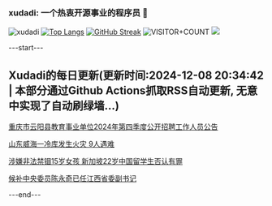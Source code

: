 ### xudadi: 一个热衷开源事业的程序员 👋

![xudadi](https://github-readme-stats-git-masterorgs-github-readme-stats-team.vercel.app/api?username=xudadi)
[![Top Langs](https://github-readme-stats.vercel.app/api/top-langs/?username=xudadi)](https://github.com/anuraghazra/github-readme-stats)
[![GitHub Streak](https://streak-stats.demolab.com?user=xudadi&locale=zh_Hans)](https://git.io/streak-stats)
![VISITOR+COUNT](https://komarev.com/ghpvc/?username=xudadi&label=VISITOR+COUNT)
![](https://raw.githubusercontent.com/xudadi/xudadi/main/assets/github-contribution-grid-snake.svg)


---start---

## Xudadi的每日更新(更新时间:2024-12-08 20:34:42 | 本部分通过Github Actions抓取RSS自动更新, 无意中实现了自动刷绿墙...)

[重庆市云阳县教育事业单位2024年第四季度公开招聘工作人员公告](https://www.gongkaoleida.com/article/2221666)

[山东威海一冷库发生火灾 9人遇难](https://m.163.com/news/article/JISHH60V000189PS.html)

[涉嫌非法禁锢15岁女孩 新加坡22岁中国留学生否认有罪](https://m.163.com/news/article/JIQN0TNG0530JPVV.html)

[候补中央委员陈永奇已任江西省委副书记](https://m.163.com/news/article/JISB7ISA0530M570.html)

---end---
